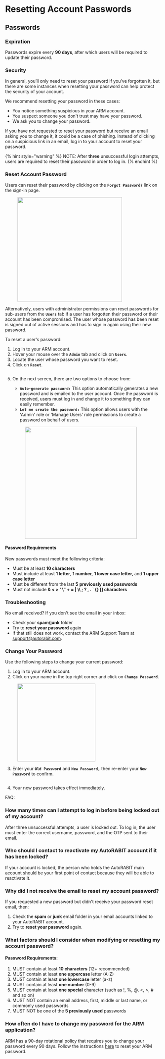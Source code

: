 # Resetting Account Passwords

## Passwords

### Expiration

Passwords expire every **90 days**, after which users will be required to update their password.

### Security

In general, you’ll only need to reset your password if you’ve forgotten it, but there are some instances when resetting your password can help protect the security of your account.

We recommend resetting your password in these cases:

* You notice something suspicious in your ARM account.
* You suspect someone you don't trust may have your password.
* We ask you to change your password.

If you have not requested to reset your password but receive an email asking you to change it, it could be a case of phishing. Instead of clicking on a suspicious link in an email, log in to your account to reset your password.

{% hint style="warning" %}
NOTE: After **three** unsuccessful login attempts, users are required to reset their password in order to log in.
{% endhint %}

### Reset Account Password <a href="#reset-account-password" id="reset-account-password"></a>

Users can reset their password by clicking on the **`Forgot Password?`** link on the sign-in page.

<figure><img src="../../../../.gitbook/assets/image (47) (1) (1) (1) (1) (1) (1) (1) (1) (1) (1) (1) (1).png" alt="" width="338"><figcaption></figcaption></figure>

Alternatively, users with administrator permissions can reset passwords for sub-users from the **`Users`** tab if a user has forgotten their password or their account has been compromised. The user whose password has been reset is signed out of active sessions and has to sign in again using their new password.

To reset a user's password:

1. Log in to your ARM account.
2. Hover your mouse over the **`Admin`** tab and click on **`Users`**.
3. Locate the user whose password you want to reset.
4. Click on **`Reset`**.

<figure><img src="../../../../.gitbook/assets/image (1) (1) (1) (1) (1) (1) (1) (1) (1) (1) (1) (1) (1) (1) (1) (1) (1) (1) (1) (1) (1) (1) (1) (1) (1) (1) (1) (1) (1) (1) (1) (1) (1) (1) (1) (1) (1) (1) (1) (1) (1) (1) (1) (1) (1) (1) (1) (1) (1) (1) (1) (1) (1) (1) (1) (1) (1) (1) (1) (1)   (1).png" alt=""><figcaption></figcaption></figure>

5.  On the next screen, there are two options to choose from:

    * **`Auto-generate password:`** This option automatically generates a new password and is emailed to the user account. Once the password is received, users must log in and change it to something they can easily remember.
    * **`Let me create the password:`** This option allows users with the 'Admin' role or 'Manage Users' role permissions to create a password on behalf of users.

    <figure><img src="../../../../.gitbook/assets/image (2) (1) (1) (1) (1) (1) (1) (1) (1) (1) (1) (1) (1) (1) (1) (1) (1) (1) (1) (1) (1) (1) (1) (1) (1) (1) (1) (1) (1) (1) (1) (1) (1) (1) (1) (1) (1) (1) (1) (1) (1) (1) (1) (1) (1) (1) (1) (1) (1).png" alt="" width="362"><figcaption></figcaption></figure>

#### Password Requirements

New passwords must meet the following criteria:

* Must be at least **10 characters**
* Must include at least **1 letter**, **1 number,** **1 lower case letter,** and **1 upper case letter**
* Must be different from the last **5** **previously used passwords**
* Must not include **& < > ' \\" + = | \\\ ; ? , . \` {} \[] characters**

### Troubleshooting <a href="#troubleshooting" id="troubleshooting"></a>

No email received? If you don't see the email in your inbox:&#x20;

* Check your **spam/junk** folder
* Try to **reset your password** again
* If that still does not work, contact the ARM Support Team at [support@autorabit.com](mailto:support@autorabit.com).

### Change Your Password <a href="#change-your-password" id="change-your-password"></a>

Use the following steps to change your current password:&#x20;

1. Log in to your ARM account.
2. Click on your name in the top right corner and click on **`Change Password`**.

<figure><img src="../../../../.gitbook/assets/image (3) (1) (1) (1) (1) (1) (1) (1) (1) (1) (1) (1) (1) (1) (1) (1) (1) (1) (1) (1) (1) (1) (1) (1) (1) (1) (1) (1) (1) (1) (1) (1) (1) (1) (1) (1) (1) (1) (1) (1) (1) (1) (1) (1).png" alt="" width="252"><figcaption></figcaption></figure>

3. Enter your **`Old Password`** and **`New Password,`** then re-enter your **`New Password`** to confirm.

<figure><img src="../../../../.gitbook/assets/image (4) (1) (1) (1) (1) (1) (1) (1) (1) (1) (1) (1) (1) (1) (1) (1) (1) (1) (1) (1) (1) (1) (1) (1) (1) (1) (1) (1) (1) (1) (1) (1) (1) (1) (1) (1) (1) (1) (1).png" alt=""><figcaption></figcaption></figure>

4. Your new password takes effect immediately.

FAQ:&#x20;

### How many times can I attempt to log in before being locked out of my account?

After three unsuccessful attempts, a user is locked out. To log in, the user must enter the correct username, password, and the OTP sent to their email.

### Who should I contact to reactivate my AutoRABIT account if it has been locked? <a href="#who-should-i-contact-to-reactivate-my-autorabit-account-if-it-has-been-locked" id="who-should-i-contact-to-reactivate-my-autorabit-account-if-it-has-been-locked"></a>

If your account is locked, the person who holds the AutoRABIT main account should be your first point of contact because they will be able to reactivate it.

### Why did I not receive the email to reset my account password? <a href="#not-receiving-email-to-reset-your-account-password" id="not-receiving-email-to-reset-your-account-password"></a>

If you requested a new password but didn't receive your password reset email, then:

1. Check the **spam** or **junk** email folder in your email accounts linked to your AutoRABIT account.
2. Try to **reset your password** again.

### What factors should I consider when modifying or resetting my account password? <a href="#what-are-the-factors-i-should-consider-when-modifying-or-resetting-my-account-password" id="what-are-the-factors-i-should-consider-when-modifying-or-resetting-my-account-password"></a>

#### **Password Requirements:**

1. MUST contain at least **10 characters** (12+ recommended)
2. MUST contain at least **one uppercase** letter (A-Z)
3. MUST contain at least **one lowercase** letter (a-z)
4. MUST contain at least **one number** (0-9)
5. MUST contain at least **one special** character (such as !, %, @, <, >, # and so on)
6. MUST NOT contain an email address, first, middle or last name, or commonly used passwords
7. MUST NOT be one of the **5 previously used** passwords

### How often do I have to change my password for the ARM application? <a href="#how-often-do-i-have-to-change-my-password-for-the-arm-application" id="how-often-do-i-have-to-change-my-password-for-the-arm-application"></a>

ARM has a 90-day rotational policy that requires you to change your password every 90 days. Follow the instructions [here](reset-account-password.md) to reset your ARM password.
